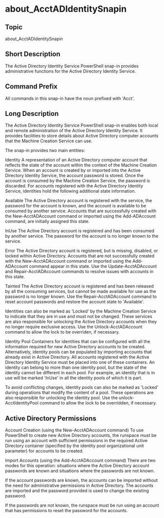 ﻿
# about\_AcctADIdentitySnapin

## Topic
about\_AcctADIdentitySnapin


## Short Description
The Active Directory Identity Service PowerShell snap-in provides administrative functions for the Active Directory Identity Service.


## Command Prefix
All commands in this snap-in have the noun prefixed with 'Acct'.


## Long Description
The Active Directory Identity Service PowerShell snap-in enables both local and remote administration of the Active Directory Identity Service.  It provides facilities to store details about Active Directory computer accounts that the Machine Creation Service can use.

The snap-in provides two main entities:

Identity A representation of an Active Directory computer account that reflects the state of the account within the context of the Machine Creation Service.  When an account is created by or imported into the Active Directory Identity Service, the account password is stored.  Once the account is consumed by the Machine Creation Service, the password is discarded.  For accounts registered with the Active Directory Identity Service, identities hold the following additional state information.

Available The Active Directory account is registered with the service, the password for the account is known, and the account is available to be consumed by another service.  Accounts that are successfully created with the New-AcctADAccount command or imported using the Add-ADAccount command, are initially assigned this state.

InUse The Active Directory account is registered and has been consumed by another service.  The password for the account is no longer known to the service.

Error The Active Directory account is registered, but is missing, disabled, or locked within Active Directory.  Accounts that are not successfully created with the New-AcctADAccount command or imported using the Add-ADAccount command appear in this state.  Use the Update-AcctADAccount and Repair-AcctADAccount commands to resolve issues with accounts in this state.

Tainted The Active Directory account is registered and has been released by all the consuming services, but cannot be made available for use as the password is no longer known.  Use the Repair-AcctADAccount command to reset account passwords and restore the account state to 'Available'.

Identities can also be marked as 'Locked' by the Machine Creation Service to indicate that they are in use and must not be changed. These services are also responsible for unlocking the Active Directory accounts when they no longer require exclusive access.  Use the Unlock-AcctADAccount command to allow the lock to be overriden, if necessary.

Identity Pool Containers for identities that can be configured with all the information required for new Active Directory accounts to be created. Alternatively, identity pools can be populated by importing accounts that already exist in Active Directory.  All accounts registered with the Active Directory Identity Service must be placed into one of these containers.  An identity can belong to more than one identity pool, but the state of the identity cannot be different in each pool.  For example, an identity that is in use will be marked 'InUse' in all the identity pools of which it is part.


To avoid conflicting changes, identity pools can also be marked as 'Locked' during operations that modify the content of a pool.  These operations are also responsible for unlocking the identity pool.  Use the unlock-AcctIdentityPool command to allow the lock to be overridden, if necessary.


## Active Directory Permissions

Account Creation (using the New-AcctADAccount command) To use PowerShell to create new Active Directory accounts, the runspace must be run using an account with sufficient permissions in the required Active Directory container (specified by the identity pool organizational unit parameter) for accounts to be created.


Import Accounts (using the Add-AcctADAccount command) There are two modes for this operation: situations where the Active Directory account passwords are known and situations where the passwords are not known.

If the account passwords are known, the accounts can be imported without the need for administrative permissions in Active Directory. The accounts are imported and the password provided is used to change the existing password.

If the passwords are not known, the runspace must be run using an account that has permissions to reset the password for the accounts.



